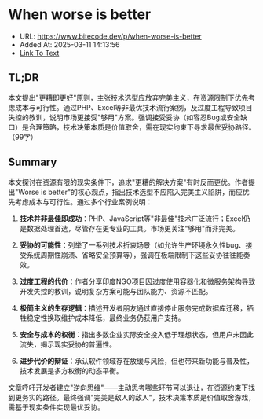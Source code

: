 # When worse is better
- URL: https://www.bitecode.dev/p/when-worse-is-better
- Added At: 2025-03-11 14:13:56
- [Link To Text](2025-03-11-when-worse-is-better_raw.md)

## TL;DR
本文提出"更糟即更好"原则，主张技术选型应放弃完美主义，在资源限制下优先考虑成本与可行性。通过PHP、Excel等非最优技术流行案例，及过度工程导致项目失控的教训，说明市场更接受"够用"方案。强调接受妥协（如容忍Bug或安全缺口）是合理策略，技术决策本质是价值取舍，需在现实约束下寻求最优妥协路径。（99字）

## Summary
本文探讨在资源有限的现实条件下，追求"更糟的解决方案"有时反而更优。作者提出"Worse is better"的核心观点，指出技术选型不应陷入完美主义陷阱，而应优先考虑成本与可行性。通过多个行业案例说明：  

1. **技术并非最佳即成功**：PHP、JavaScript等"非最佳"技术广泛流行；Excel仍是数据处理首选，尽管存在更专业的工具。市场更关注"够用"而非完美。  

2. **妥协的可能性**：列举了一系列技术折衷场景（如允许生产环境永久性bug、接受系统周期性崩溃、省略安全预算等），强调在极端限制下这些妥协往往能奏效。  

3. **过度工程的代价**：作者分享印度NGO项目因过度使用容器化和微服务架构导致开发失控的教训，说明复杂方案可能与团队能力、资源不匹配。  

4. **极简主义的生存逻辑**：描述开发者朋友通过直接停止服务完成数据库迁移，牺牲稳定性换取维护成本降低，最终业务仍获用户支持。  

5. **安全与成本的权衡**：指出多数企业实际安全投入低于理想状态，但用户未因此流失，揭示现实妥协的普遍性。  

6. **进步代价的辩证**：承认软件领域存在放缓与风险，但也带来新功能与普及性，技术发展是多方权衡的动态平衡。  

文章呼吁开发者建立"逆向思维"——主动思考哪些环节可以退让，在资源约束下找到更务实的路径。最终强调"完美是敌人的敌人"，技术决策本质是价值取舍游戏，需基于现实条件实现最优妥协。
